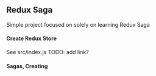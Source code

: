 ## Redux Saga

Simple project focused on solely on learning Redux Saga

#### Create Redux Store

See src/index.js TODO: add link?

#### Sagas, Creating
